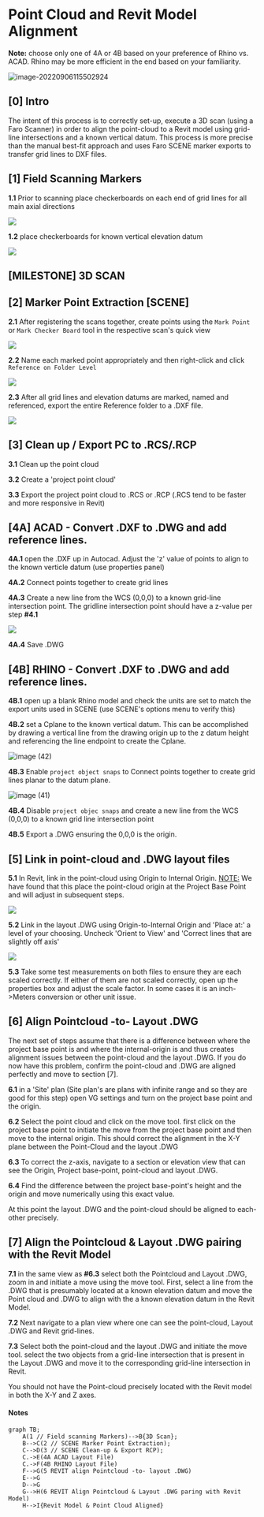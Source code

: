 # Point Cloud and Revit Model Alignment

**Note:** choose only one of 4A or 4B based on your preference of Rhino vs. ACAD. Rhino may be more efficient in the end based on your familiarity.

![image-20220906115502924](assets/Point%20Cloud%20and%20Revit%20Model%20Alignment___assets/image-20220906115502924.png)

## [0] Intro

The intent of this process is to correctly set-up, execute a 3D scan (using a Faro Scanner) in order to align the point-cloud to a Revit model using grid-line intersections and a known vertical datum. This process is more precise than the manual best-fit approach and uses Faro SCENE marker exports to transfer grid lines to DXF files.



## [1] Field Scanning Markers

**1.1** Prior to scanning place checkerboards on each end of grid lines for all main axial directions

<img src="https://github.com/cobyiv/digital-construction-notes/blob/master/assets/Point Cloud and Revit Model Alignment___assets/image (37).jpg?raw=true" style="zoom:100%;" />

**1.2** place checkerboards for known vertical elevation datum

<img src="https://github.com/cobyiv/digital-construction-notes/blob/master/assets/Point Cloud and Revit Model Alignment___assets/image (37)V.jpg?raw=true" style="zoom:100%;" />



## [MILESTONE] 3D SCAN

## [2] Marker Point Extraction [SCENE]

**2.1** After registering the scans together, create points using the `Mark Point` or `Mark Checker Board` tool in the respective scan's quick view

<img src="https://github.com/cobyiv/digital-construction-notes/blob/master/assets/Point Cloud and Revit Model Alignment___assets/image (38).png?raw=true" style="zoom:100%;" />


**2.2** Name each marked point appropriately and then right-click and click `Reference on Folder Level`


<img src="https://github.com/cobyiv/digital-construction-notes/blob/master/assets/Point Cloud and Revit Model Alignment___assets/image (39).png?raw=true" style="zoom:100%;" />

**2.3** After all grid lines and elevation datums are marked, named and referenced, export the entire Reference folder to a .DXF file. 

<img src="https://github.com/cobyiv/digital-construction-notes/blob/master/assets/Point Cloud and Revit Model Alignment___assets/image (40).png?raw=true" style="zoom:100%;" />

## [3] Clean up / Export PC to .RCS/.RCP

**3.1** Clean up the point cloud

**3.2** Create a 'project point cloud'

**3.3** Export the project point cloud to .RCS or .RCP (.RCS tend to be faster and more responsive in Revit)



## [4A] ACAD - Convert .DXF to .DWG and add reference lines.

**4A.1** open the .DXF up in Autocad. Adjust the 'z' value of points to align to the known verticle datum (use properties panel)

**4A.2** Connect points together to create grid lines

**4A.3** Create a new line from the WCS (0,0,0) to a known grid-line intersection point. The gridline intersection point should have a z-value per step **#4.1**

<img src="https://github.com/cobyiv/digital-construction-notes/blob/master/assets/Point Cloud and Revit Model Alignment___assets/image (37)_Datum.jpg?raw=true" style="zoom:100%;" />

**4A.4** Save .DWG

## [4B] RHINO - Convert .DXF to .DWG and add reference lines.

**4B.1** open up a blank Rhino model and check the units are set to match the export units used in SCENE (use SCENE's options menu to verify this)

**4B.2** set a Cplane to the known vertical datum. This can be accomplished by drawing a vertical line from the drawing origin up to the z datum height and referencing the line endpoint to create the Cplane.

![image (42)](assets/Point%20Cloud%20and%20Revit%20Model%20Alignment___assets/image%20(42).png)

**4B.3** Enable  `project object snaps` to Connect points together to create grid lines planar to the datum plane.

![image (41)](assets/Point%20Cloud%20and%20Revit%20Model%20Alignment___assets/image%20(41).png)

**4B.4** Disable `project objec snaps` and create a new line from the WCS (0,0,0) to a known grid line intersection point

**4B.5** Export a .DWG ensuring the 0,0,0 is the origin.

## [5] Link in point-cloud and .DWG layout files

**5.1** In Revit, link in the point-cloud using Origin to Internal Origin. <u>NOTE:</u> We have found that this place the point-cloud origin at the Project Base Point and will adjust in subsequent steps.

<img src="https://github.com/cobyiv/digital-construction-notes/blob/master/assets/Point Cloud and Revit Model Alignment___assets/image-20220901160016139.png?raw=true" style="zoom:100%;" />

**5.2**  Link in the layout .DWG using Origin-to-Internal Origin and 'Place at:' a level of your choosing. Uncheck 'Orient to View' and 'Correct lines that are slightly off axis'

<img src="https://github.com/cobyiv/digital-construction-notes/blob/master/assets/Point Cloud and Revit Model Alignment___assets/image-20220901160351891.png?raw=true" style="zoom:100%;" />

**5.3** Take some test measurements on both files to ensure they are each scaled correctly. If either of them are not scaled correctly, open up the properties box and adjust the scale factor. In some cases it is an inch->Meters conversion or other unit issue.



## [6] Align Pointcloud -to- Layout .DWG

The next set of steps assume that there is a difference between where the project base point is and where the internal-origin is and thus creates alignment issues between the point-cloud and the layout .DWG. If you do now have this problem, confirm the point-cloud and .DWG are aligned perfectly and move to section [7].

**6.1** in a 'Site' plan (Site plan's are plans with infinite range and so they are good for this step) open VG settings and turn on the project base point and the origin.

**6.2** Select the point cloud and click on the move tool. first click on the project base point to initiate the move from the project base point and then move to the internal origin. This should correct the alignment in the X-Y plane between the Point-Cloud and the layout .DWG

**6.3** To correct the z-axis, navigate to a section or elevation view that can see the Origin, Project base-point, point-cloud and layout .DWG.

**6.4** Find the difference between the project base-point's height and the origin and move numerically using this exact value.

At this point the layout .DWG and the point-cloud should be aligned to each-other precisely.



## [7] Align the Pointcloud & Layout .DWG pairing with the Revit Model

**7.1** in the same view as **#6.3** select both the Pointcloud and Layout .DWG, zoom in and initiate a move using the move tool. First, select a line from the .DWG that is presumably located at a known elevation datum and move the Point cloud and .DWG to align with the a known elevation datum in the Revit Model.

**7.2** Next navigate to a plan view where one can see the point-cloud, Layout .DWG and Revit grid-lines.

**7.3** Select both the point-cloud and the layout .DWG and initiate the move tool. select the two objects from a grid-line intersection that is present in the Layout .DWG and move it to the corresponding grid-line intersection in Revit.

You should not have the Point-cloud precisely located with the Revit model in both the X-Y and Z axes.





#### Notes

```mermaid
graph TB;
    A(1 // Field scanning Markers)-->B{3D Scan};
    B-->C(2 // SCENE Marker Point Extraction);
    C-->D(3 // SCENE Clean-up & Export RCP);
    C.->E(4A ACAD Layout File)
    C.->F(4B RHINO Layout File)
    F-->G(5 REVIT align Pointcloud -to- layout .DWG)
    E-->G
    D-->G
    G-->H(6 REVIT Align Pointcloud & Layout .DWG paring with Revit Model)
    H-->I{Revit Model & Point Cloud Aligned}
```

​    

